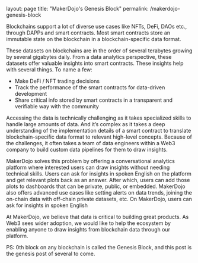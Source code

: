 layout: page
title: "MakerDojo's Genesis Block"
permalink: /makerdojo-genesis-block

Blockchains support a lot of diverse use cases like NFTs, DeFi, DAOs etc., through DAPPs and smart contracts. Most smart contracts store an immutable state on the blockchain in a blockchain-specific data format.

These datasets on blockchains are in the order of several terabytes growing by several gigabytes daily. From a data analytics perspective, these datasets offer valuable insights into smart contracts. These insights help with several things. To name a few:
* Make DeFi / NFT trading decisions
* Track the performance of the smart contracts for data-driven development
* Share critical info stored by smart contracts in a transparent and verifiable way with the community

Accessing the data is technically challenging as it takes specialized skills to handle large amounts of data. And it’s complex as it takes a deep understanding of the implementation details of a smart contract to translate blockchain-specific data format to relevant high-level concepts. Because of the challenges, it often takes a team of data engineers within a Web3 company to build custom data pipelines for them to draw insights.

MakerDojo solves this problem by offering a conversational analytics platform where interested users can draw insights without needing technical skills. Users can ask for insights in spoken English on the platform and get relevant plots back as an answer. After which, users can add those plots to dashboards that can be private, public, or embedded. MakerDojo also offers advanced use cases like setting alerts on data trends, joining the on-chain data with off-chain private datasets, etc.
On MakerDojo, users can ask for insights in spoken English

At MakerDojo, we believe that data is critical to building great products. As Web3 sees wider adoption, we would like to help the ecosystem by enabling anyone to draw insights from blockchain data through our platform.

PS: 0th block on any blockchain is called the Genesis Block, and this post is the genesis post of several to come.
